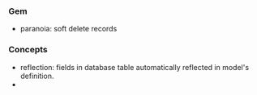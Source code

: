 


### Gem
- paranoia: soft delete records


### Concepts
- reflection: fields in database table automatically reflected in model's definition.
- 